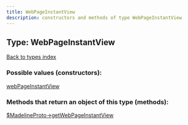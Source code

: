 ```yaml
---
title: WebPageInstantView
description: constructors and methods of type WebPageInstantView
---
```

## Type: WebPageInstantView  
[Back to types index](index.md)



### Possible values (constructors):

[webPageInstantView](../constructors/webPageInstantView.md)  



### Methods that return an object of this type (methods):

[$MadelineProto->getWebPageInstantView](../methods/getWebPageInstantView.md)  



